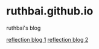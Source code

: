 # ruthbai.github.io
ruthbai's blog

<a href="ruthbai.github.io/blog/c1-reflection-blog.html">reflection blog 1</a>
<a href="ruthbai.github.io/blog/c1-time-and-habits-blog.html">reflection blog 2</a>